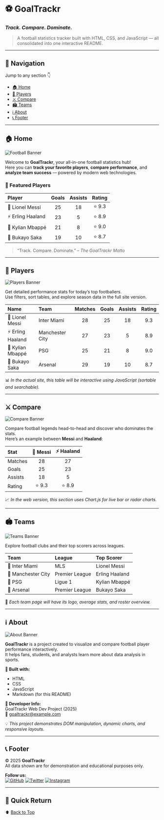 # ⚽ **GoalTrackr**
### *Track. Compare. Dominate.*

> A football statistics tracker built with HTML, CSS, and JavaScript — all consolidated into one interactive README.

---

## 🧭 **Navigation**
Jump to any section 👇  
- [🏠 Home](#-home)
- [👟 Players](#-players)
- [⚔️ Compare](#-compare)
- [🏟️ Teams](#-teams)
- [ℹ️ About](#-about)
- [📞 Footer](#-footer)

---

## 🏠 Home
![Football Banner](https://upload.wikimedia.org/wikipedia/commons/6/6e/Soccer_ball.svg)

Welcome to **GoalTrackr**, your all-in-one football statistics hub!  
Here you can **track your favorite players**, **compare performance**, and **analyze team success** — powered by modern web technologies.

### 🌟 Featured Players
| Player | Goals | Assists | Rating |
|:--|:--:|:--:|:--:|
| 🐐 Lionel Messi | 25 | 18 | ⭐ 9.3 |
| ⚡ Erling Haaland | 23 | 5 | ⭐ 8.9 |
| 🚀 Kylian Mbappé | 21 | 8 | ⭐ 9.0 |
| 🦁 Bukayo Saka | 19 | 10 | ⭐ 8.7 |

> “Track. Compare. Dominate.” – *The GoalTrackr Motto*

---

## 👟 Players
![Players Banner](https://upload.wikimedia.org/wikipedia/commons/9/97/Soccer_players_in_action_illustration.png)

Get detailed performance stats for today’s top footballers.  
Use filters, sort tables, and explore season data in the full site version.

| Name | Team | Matches | Goals | Assists | Rating |
|:--|:--|:--:|:--:|:--:|:--:|
| 🐐 Lionel Messi | Inter Miami | 28 | 25 | 18 | 9.3 |
| ⚡ Erling Haaland | Manchester City | 27 | 23 | 5 | 8.9 |
| 🚀 Kylian Mbappé | PSG | 25 | 21 | 8 | 9.0 |
| 🦁 Bukayo Saka | Arsenal | 29 | 19 | 10 | 8.7 |

📊 *In the actual site, this table will be interactive using JavaScript (sortable and searchable).*

---

## ⚔️ Compare
![Compare Banner](https://upload.wikimedia.org/wikipedia/commons/e/ee/Soccer_strategy_tactics_board_icon.png)

Compare football legends head-to-head and discover who dominates the stats.  
Here’s an example between **Messi** and **Haaland**:

| Stat | 🐐 Messi | ⚡ Haaland |
|:--|:--:|:--:|
| Matches | 28 | 27 |
| Goals | 25 | 23 |
| Assists | 18 | 5 |
| Rating | ⭐ 9.3 | ⭐ 8.9 |

📈 *In the web version, this section uses Chart.js for live bar or radar charts.*

---

## 🏟️ Teams
![Teams Banner](https://upload.wikimedia.org/wikipedia/commons/5/5c/Soccer_field_diagram.svg)

Explore football clubs and their top scorers across leagues.

| Team | League | Top Scorer |
|:--|:--|:--|
| 🩷 Inter Miami | MLS | Lionel Messi |
| 💙 Manchester City | Premier League | Erling Haaland |
| 🔵 PSG | Ligue 1 | Kylian Mbappé |
| 🔴 Arsenal | Premier League | Bukayo Saka |

📍 *Each team page will have its logo, average stats, and roster overview.*

---

## ℹ️ About
![About Banner](https://upload.wikimedia.org/wikipedia/commons/3/3f/Information_icon.svg)

**GoalTrackr** is a project created to visualize and compare football player performance interactively.  
It helps fans, students, and analysts learn more about data analysis in sports.  

**🧩 Built with:**  
- HTML  
- CSS  
- JavaScript  
- Markdown (for this README)

**👥 Developer Info:**  
GoalTrackr Web Dev Project (2025)  
📧 goaltrackr@example.com  

💡 *This project demonstrates DOM manipulation, dynamic charts, and responsive layouts.*

---

## 📞 Footer
© 2025 **GoalTrackr**  
All data shown are for demonstration and educational purposes only.  

**Follow us:**  
[![GitHub](https://img.shields.io/badge/GitHub--lightgrey?logo=github)](#)
[![Twitter](https://img.shields.io/badge/Twitter--blue?logo=twitter)](#)
[![Instagram](https://img.shields.io/badge/Instagram--purple?logo=instagram)](#)

---

## 🧭 Quick Return
⬆️ [Back to Top](#-goaltrackr)
